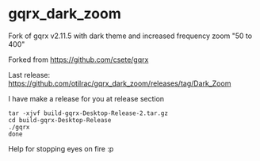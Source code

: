 # gqrx_dark_zoom
Fork of gqrx v2.11.5 with dark theme and increased frequency zoom "50 to 400"

Forked from https://github.com/csete/gqrx

Last release: https://github.com/otilrac/gqrx_dark_zoom/releases/tag/Dark_Zoom

I have make a release for you at release section

    tar -xjvf build-gqrx-Desktop-Release-2.tar.gz
    cd build-gqrx-Desktop-Release
    ./gqrx
    done

Help for stopping eyes on fire :p
